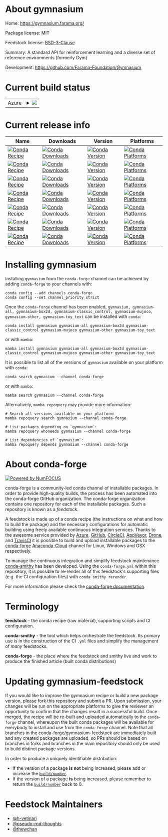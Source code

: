 About gymnasium
===============

Home: https://gymnasium.farama.org/

Package license: MIT

Feedstock license: [BSD-3-Clause](https://github.com/conda-forge/gymnasium-feedstock/blob/main/LICENSE.txt)

Summary: A standard API for reinforcement learning and a diverse set of reference environments (formerly Gym)

Development: https://github.com/Farama-Foundation/Gymnasium

Current build status
====================


<table>
    
  <tr>
    <td>Azure</td>
    <td>
      <details>
        <summary>
          <a href="https://dev.azure.com/conda-forge/feedstock-builds/_build/latest?definitionId=18284&branchName=main">
            <img src="https://dev.azure.com/conda-forge/feedstock-builds/_apis/build/status/gymnasium-feedstock?branchName=main">
          </a>
        </summary>
        <table>
          <thead><tr><th>Variant</th><th>Status</th></tr></thead>
          <tbody><tr>
              <td>linux_64_numpy1.20python3.8.____cpython</td>
              <td>
                <a href="https://dev.azure.com/conda-forge/feedstock-builds/_build/latest?definitionId=18284&branchName=main">
                  <img src="https://dev.azure.com/conda-forge/feedstock-builds/_apis/build/status/gymnasium-feedstock?branchName=main&jobName=linux&configuration=linux%20linux_64_numpy1.20python3.8.____cpython" alt="variant">
                </a>
              </td>
            </tr><tr>
              <td>linux_64_numpy1.20python3.9.____cpython</td>
              <td>
                <a href="https://dev.azure.com/conda-forge/feedstock-builds/_build/latest?definitionId=18284&branchName=main">
                  <img src="https://dev.azure.com/conda-forge/feedstock-builds/_apis/build/status/gymnasium-feedstock?branchName=main&jobName=linux&configuration=linux%20linux_64_numpy1.20python3.9.____cpython" alt="variant">
                </a>
              </td>
            </tr><tr>
              <td>linux_64_numpy1.21python3.10.____cpython</td>
              <td>
                <a href="https://dev.azure.com/conda-forge/feedstock-builds/_build/latest?definitionId=18284&branchName=main">
                  <img src="https://dev.azure.com/conda-forge/feedstock-builds/_apis/build/status/gymnasium-feedstock?branchName=main&jobName=linux&configuration=linux%20linux_64_numpy1.21python3.10.____cpython" alt="variant">
                </a>
              </td>
            </tr><tr>
              <td>osx_64_numpy1.20python3.8.____cpython</td>
              <td>
                <a href="https://dev.azure.com/conda-forge/feedstock-builds/_build/latest?definitionId=18284&branchName=main">
                  <img src="https://dev.azure.com/conda-forge/feedstock-builds/_apis/build/status/gymnasium-feedstock?branchName=main&jobName=osx&configuration=osx%20osx_64_numpy1.20python3.8.____cpython" alt="variant">
                </a>
              </td>
            </tr><tr>
              <td>osx_64_numpy1.20python3.9.____cpython</td>
              <td>
                <a href="https://dev.azure.com/conda-forge/feedstock-builds/_build/latest?definitionId=18284&branchName=main">
                  <img src="https://dev.azure.com/conda-forge/feedstock-builds/_apis/build/status/gymnasium-feedstock?branchName=main&jobName=osx&configuration=osx%20osx_64_numpy1.20python3.9.____cpython" alt="variant">
                </a>
              </td>
            </tr><tr>
              <td>osx_64_numpy1.21python3.10.____cpython</td>
              <td>
                <a href="https://dev.azure.com/conda-forge/feedstock-builds/_build/latest?definitionId=18284&branchName=main">
                  <img src="https://dev.azure.com/conda-forge/feedstock-builds/_apis/build/status/gymnasium-feedstock?branchName=main&jobName=osx&configuration=osx%20osx_64_numpy1.21python3.10.____cpython" alt="variant">
                </a>
              </td>
            </tr><tr>
              <td>osx_arm64_numpy1.20python3.8.____cpython</td>
              <td>
                <a href="https://dev.azure.com/conda-forge/feedstock-builds/_build/latest?definitionId=18284&branchName=main">
                  <img src="https://dev.azure.com/conda-forge/feedstock-builds/_apis/build/status/gymnasium-feedstock?branchName=main&jobName=osx&configuration=osx%20osx_arm64_numpy1.20python3.8.____cpython" alt="variant">
                </a>
              </td>
            </tr><tr>
              <td>osx_arm64_numpy1.20python3.9.____cpython</td>
              <td>
                <a href="https://dev.azure.com/conda-forge/feedstock-builds/_build/latest?definitionId=18284&branchName=main">
                  <img src="https://dev.azure.com/conda-forge/feedstock-builds/_apis/build/status/gymnasium-feedstock?branchName=main&jobName=osx&configuration=osx%20osx_arm64_numpy1.20python3.9.____cpython" alt="variant">
                </a>
              </td>
            </tr><tr>
              <td>osx_arm64_numpy1.21python3.10.____cpython</td>
              <td>
                <a href="https://dev.azure.com/conda-forge/feedstock-builds/_build/latest?definitionId=18284&branchName=main">
                  <img src="https://dev.azure.com/conda-forge/feedstock-builds/_apis/build/status/gymnasium-feedstock?branchName=main&jobName=osx&configuration=osx%20osx_arm64_numpy1.21python3.10.____cpython" alt="variant">
                </a>
              </td>
            </tr><tr>
              <td>win_64_numpy1.20python3.8.____cpython</td>
              <td>
                <a href="https://dev.azure.com/conda-forge/feedstock-builds/_build/latest?definitionId=18284&branchName=main">
                  <img src="https://dev.azure.com/conda-forge/feedstock-builds/_apis/build/status/gymnasium-feedstock?branchName=main&jobName=win&configuration=win%20win_64_numpy1.20python3.8.____cpython" alt="variant">
                </a>
              </td>
            </tr><tr>
              <td>win_64_numpy1.20python3.9.____cpython</td>
              <td>
                <a href="https://dev.azure.com/conda-forge/feedstock-builds/_build/latest?definitionId=18284&branchName=main">
                  <img src="https://dev.azure.com/conda-forge/feedstock-builds/_apis/build/status/gymnasium-feedstock?branchName=main&jobName=win&configuration=win%20win_64_numpy1.20python3.9.____cpython" alt="variant">
                </a>
              </td>
            </tr><tr>
              <td>win_64_numpy1.21python3.10.____cpython</td>
              <td>
                <a href="https://dev.azure.com/conda-forge/feedstock-builds/_build/latest?definitionId=18284&branchName=main">
                  <img src="https://dev.azure.com/conda-forge/feedstock-builds/_apis/build/status/gymnasium-feedstock?branchName=main&jobName=win&configuration=win%20win_64_numpy1.21python3.10.____cpython" alt="variant">
                </a>
              </td>
            </tr>
          </tbody>
        </table>
      </details>
    </td>
  </tr>
</table>

Current release info
====================

| Name | Downloads | Version | Platforms |
| --- | --- | --- | --- |
| [![Conda Recipe](https://img.shields.io/badge/recipe-gymnasium-green.svg)](https://anaconda.org/conda-forge/gymnasium) | [![Conda Downloads](https://img.shields.io/conda/dn/conda-forge/gymnasium.svg)](https://anaconda.org/conda-forge/gymnasium) | [![Conda Version](https://img.shields.io/conda/vn/conda-forge/gymnasium.svg)](https://anaconda.org/conda-forge/gymnasium) | [![Conda Platforms](https://img.shields.io/conda/pn/conda-forge/gymnasium.svg)](https://anaconda.org/conda-forge/gymnasium) |
| [![Conda Recipe](https://img.shields.io/badge/recipe-gymnasium--all-green.svg)](https://anaconda.org/conda-forge/gymnasium-all) | [![Conda Downloads](https://img.shields.io/conda/dn/conda-forge/gymnasium-all.svg)](https://anaconda.org/conda-forge/gymnasium-all) | [![Conda Version](https://img.shields.io/conda/vn/conda-forge/gymnasium-all.svg)](https://anaconda.org/conda-forge/gymnasium-all) | [![Conda Platforms](https://img.shields.io/conda/pn/conda-forge/gymnasium-all.svg)](https://anaconda.org/conda-forge/gymnasium-all) |
| [![Conda Recipe](https://img.shields.io/badge/recipe-gymnasium--box2d-green.svg)](https://anaconda.org/conda-forge/gymnasium-box2d) | [![Conda Downloads](https://img.shields.io/conda/dn/conda-forge/gymnasium-box2d.svg)](https://anaconda.org/conda-forge/gymnasium-box2d) | [![Conda Version](https://img.shields.io/conda/vn/conda-forge/gymnasium-box2d.svg)](https://anaconda.org/conda-forge/gymnasium-box2d) | [![Conda Platforms](https://img.shields.io/conda/pn/conda-forge/gymnasium-box2d.svg)](https://anaconda.org/conda-forge/gymnasium-box2d) |
| [![Conda Recipe](https://img.shields.io/badge/recipe-gymnasium--classic_control-green.svg)](https://anaconda.org/conda-forge/gymnasium-classic_control) | [![Conda Downloads](https://img.shields.io/conda/dn/conda-forge/gymnasium-classic_control.svg)](https://anaconda.org/conda-forge/gymnasium-classic_control) | [![Conda Version](https://img.shields.io/conda/vn/conda-forge/gymnasium-classic_control.svg)](https://anaconda.org/conda-forge/gymnasium-classic_control) | [![Conda Platforms](https://img.shields.io/conda/pn/conda-forge/gymnasium-classic_control.svg)](https://anaconda.org/conda-forge/gymnasium-classic_control) |
| [![Conda Recipe](https://img.shields.io/badge/recipe-gymnasium--mujoco-green.svg)](https://anaconda.org/conda-forge/gymnasium-mujoco) | [![Conda Downloads](https://img.shields.io/conda/dn/conda-forge/gymnasium-mujoco.svg)](https://anaconda.org/conda-forge/gymnasium-mujoco) | [![Conda Version](https://img.shields.io/conda/vn/conda-forge/gymnasium-mujoco.svg)](https://anaconda.org/conda-forge/gymnasium-mujoco) | [![Conda Platforms](https://img.shields.io/conda/pn/conda-forge/gymnasium-mujoco.svg)](https://anaconda.org/conda-forge/gymnasium-mujoco) |
| [![Conda Recipe](https://img.shields.io/badge/recipe-gymnasium--other-green.svg)](https://anaconda.org/conda-forge/gymnasium-other) | [![Conda Downloads](https://img.shields.io/conda/dn/conda-forge/gymnasium-other.svg)](https://anaconda.org/conda-forge/gymnasium-other) | [![Conda Version](https://img.shields.io/conda/vn/conda-forge/gymnasium-other.svg)](https://anaconda.org/conda-forge/gymnasium-other) | [![Conda Platforms](https://img.shields.io/conda/pn/conda-forge/gymnasium-other.svg)](https://anaconda.org/conda-forge/gymnasium-other) |
| [![Conda Recipe](https://img.shields.io/badge/recipe-gymnasium--toy_text-green.svg)](https://anaconda.org/conda-forge/gymnasium-toy_text) | [![Conda Downloads](https://img.shields.io/conda/dn/conda-forge/gymnasium-toy_text.svg)](https://anaconda.org/conda-forge/gymnasium-toy_text) | [![Conda Version](https://img.shields.io/conda/vn/conda-forge/gymnasium-toy_text.svg)](https://anaconda.org/conda-forge/gymnasium-toy_text) | [![Conda Platforms](https://img.shields.io/conda/pn/conda-forge/gymnasium-toy_text.svg)](https://anaconda.org/conda-forge/gymnasium-toy_text) |

Installing gymnasium
====================

Installing `gymnasium` from the `conda-forge` channel can be achieved by adding `conda-forge` to your channels with:

```
conda config --add channels conda-forge
conda config --set channel_priority strict
```

Once the `conda-forge` channel has been enabled, `gymnasium, gymnasium-all, gymnasium-box2d, gymnasium-classic_control, gymnasium-mujoco, gymnasium-other, gymnasium-toy_text` can be installed with `conda`:

```
conda install gymnasium gymnasium-all gymnasium-box2d gymnasium-classic_control gymnasium-mujoco gymnasium-other gymnasium-toy_text
```

or with `mamba`:

```
mamba install gymnasium gymnasium-all gymnasium-box2d gymnasium-classic_control gymnasium-mujoco gymnasium-other gymnasium-toy_text
```

It is possible to list all of the versions of `gymnasium` available on your platform with `conda`:

```
conda search gymnasium --channel conda-forge
```

or with `mamba`:

```
mamba search gymnasium --channel conda-forge
```

Alternatively, `mamba repoquery` may provide more information:

```
# Search all versions available on your platform:
mamba repoquery search gymnasium --channel conda-forge

# List packages depending on `gymnasium`:
mamba repoquery whoneeds gymnasium --channel conda-forge

# List dependencies of `gymnasium`:
mamba repoquery depends gymnasium --channel conda-forge
```


About conda-forge
=================

[![Powered by
NumFOCUS](https://img.shields.io/badge/powered%20by-NumFOCUS-orange.svg?style=flat&colorA=E1523D&colorB=007D8A)](https://numfocus.org)

conda-forge is a community-led conda channel of installable packages.
In order to provide high-quality builds, the process has been automated into the
conda-forge GitHub organization. The conda-forge organization contains one repository
for each of the installable packages. Such a repository is known as a *feedstock*.

A feedstock is made up of a conda recipe (the instructions on what and how to build
the package) and the necessary configurations for automatic building using freely
available continuous integration services. Thanks to the awesome service provided by
[Azure](https://azure.microsoft.com/en-us/services/devops/), [GitHub](https://github.com/),
[CircleCI](https://circleci.com/), [AppVeyor](https://www.appveyor.com/),
[Drone](https://cloud.drone.io/welcome), and [TravisCI](https://travis-ci.com/)
it is possible to build and upload installable packages to the
[conda-forge](https://anaconda.org/conda-forge) [Anaconda-Cloud](https://anaconda.org/)
channel for Linux, Windows and OSX respectively.

To manage the continuous integration and simplify feedstock maintenance
[conda-smithy](https://github.com/conda-forge/conda-smithy) has been developed.
Using the ``conda-forge.yml`` within this repository, it is possible to re-render all of
this feedstock's supporting files (e.g. the CI configuration files) with ``conda smithy rerender``.

For more information please check the [conda-forge documentation](https://conda-forge.org/docs/).

Terminology
===========

**feedstock** - the conda recipe (raw material), supporting scripts and CI configuration.

**conda-smithy** - the tool which helps orchestrate the feedstock.
                   Its primary use is in the construction of the CI ``.yml`` files
                   and simplify the management of *many* feedstocks.

**conda-forge** - the place where the feedstock and smithy live and work to
                  produce the finished article (built conda distributions)


Updating gymnasium-feedstock
============================

If you would like to improve the gymnasium recipe or build a new
package version, please fork this repository and submit a PR. Upon submission,
your changes will be run on the appropriate platforms to give the reviewer an
opportunity to confirm that the changes result in a successful build. Once
merged, the recipe will be re-built and uploaded automatically to the
`conda-forge` channel, whereupon the built conda packages will be available for
everybody to install and use from the `conda-forge` channel.
Note that all branches in the conda-forge/gymnasium-feedstock are
immediately built and any created packages are uploaded, so PRs should be based
on branches in forks and branches in the main repository should only be used to
build distinct package versions.

In order to produce a uniquely identifiable distribution:
 * If the version of a package **is not** being increased, please add or increase
   the [``build/number``](https://docs.conda.io/projects/conda-build/en/latest/resources/define-metadata.html#build-number-and-string).
 * If the version of a package **is** being increased, please remember to return
   the [``build/number``](https://docs.conda.io/projects/conda-build/en/latest/resources/define-metadata.html#build-number-and-string)
   back to 0.

Feedstock Maintainers
=====================

* [@h-vetinari](https://github.com/h-vetinari/)
* [@pseudo-rnd-thoughts](https://github.com/pseudo-rnd-thoughts/)
* [@thewchan](https://github.com/thewchan/)

